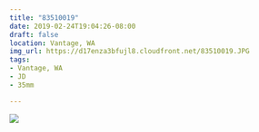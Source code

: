 ```yaml
---
title: "83510019"
date: 2019-02-24T19:04:26-08:00
draft: false
location: Vantage, WA
img_url: https://d17enza3bfujl8.cloudfront.net/83510019.JPG
tags:
- Vantage, WA
- JD
- 35mm

---
```


![](https://d17enza3bfujl8.cloudfront.net/83510019.JPG)

